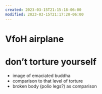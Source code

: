 ```yaml
---
created: 2023-03-15T21:15:18-06:00
modified: 2023-03-15T21:17:20-06:00
---
```


# VfoH airplane

# don’t torture yourself 

- image of emaciated buddha
- comparison to that level of torture
- broken body (polio legs?) as comparison
